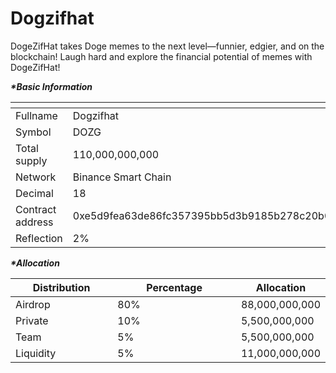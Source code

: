 # Dogzifhat

DogeZifHat takes Doge memes to the next level—funnier, edgier, and on the blockchain! Laugh hard and explore the financial potential of memes with DogeZifHat!

_**\*Basic Information**_

<table data-header-hidden><thead><tr><th width="268"></th><th></th></tr></thead><tbody><tr><td>Fullname</td><td>Dogzifhat</td></tr><tr><td>Symbol</td><td>DOZG</td></tr><tr><td>Total supply</td><td>110,000,000,000</td></tr><tr><td>Network</td><td>Binance Smart Chain</td></tr><tr><td>Decimal</td><td>18</td></tr><tr><td>Contract address</td><td>0xe5d9fea63de86fc357395bb5d3b9185b278c20b0</td></tr><tr><td>Reflection</td><td>2%</td></tr></tbody></table>

_**\*Allocation**_

<table><thead><tr><th width="159">Distribution</th><th width="201">Percentage</th><th>Allocation</th></tr></thead><tbody><tr><td>Airdrop</td><td>80%</td><td>88,000,000,000</td></tr><tr><td>Private</td><td>10%</td><td>5,500,000,000</td></tr><tr><td>Team</td><td>5%</td><td>5,500,000,000</td></tr><tr><td>Liquidity</td><td>5%</td><td>11,000,000,000</td></tr></tbody></table>
